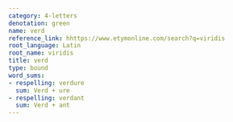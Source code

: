 ```yaml
---
category: 4-letters
denotation: green
name: verd
reference_link: hhttps://www.etymonline.com/search?q=viridis
root_language: Latin
root_name: viridis
title: verd
type: bound
word_sums:
- respelling: verdure
  sum: Verd + ure
- respelling: verdant
  sum: Verd + ant
---
```

